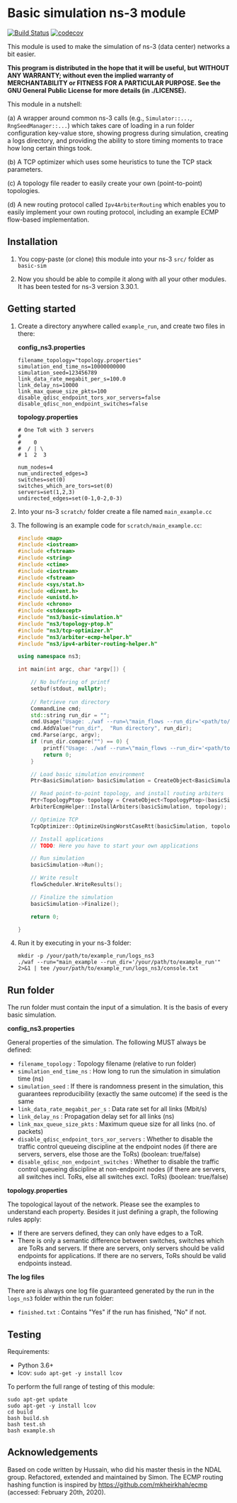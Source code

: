 # Basic simulation ns-3 module

[![Build Status](https://travis-ci.org/snkas/basic-sim.svg?branch=master)](https://travis-ci.org/snkas/basic-sim) [![codecov](https://codecov.io/gh/snkas/basic-sim/branch/master/graph/badge.svg)](https://codecov.io/gh/snkas/basic-sim)

This module is used to make the simulation of ns-3 (data center) networks a bit easier.

**This program is distributed in the hope that it will be useful, but WITHOUT ANY WARRANTY; without even the implied warranty of MERCHANTABILITY or FITNESS FOR A PARTICULAR PURPOSE.  See the GNU General Public License for more details (in ./LICENSE).**

This module in a nutshell:

(a) A wrapper around common ns-3 calls (e.g., `Simulator::...`, `RngSeedManager::...`) which takes care of loading in a run folder configuration key-value store, showing progress during simulation, creating a logs directory, and providing the ability to store timing moments to trace how long certain things took.

(b) A TCP optimizer which uses some heuristics to tune the TCP stack parameters.

(c) A topology file reader to easily create your own (point-to-point) topologies.

(d) A new routing protocol called `Ipv4ArbiterRouting` which enables you to easily implement your own routing protocol, including an example ECMP flow-based implementation.


## Installation

1. You copy-paste (or clone) this module into your ns-3 `src/` folder as `basic-sim`

2. Now you should be able to compile it along with all your other modules. It has been tested for ns-3 version 3.30.1.


## Getting started

1. Create a directory anywhere called `example_run`, and create two files in there:

   **config_ns3.properties**
   
   ```
   filename_topology="topology.properties"
   simulation_end_time_ns=10000000000
   simulation_seed=123456789
   link_data_rate_megabit_per_s=100.0
   link_delay_ns=10000
   link_max_queue_size_pkts=100
   disable_qdisc_endpoint_tors_xor_servers=false
   disable_qdisc_non_endpoint_switches=false
   ```
   
   **topology.properties**
   
   ```
   # One ToR with 3 servers
   #
   #    0
   #  / | \
   # 1  2  3
   
   num_nodes=4
   num_undirected_edges=3
   switches=set(0)
   switches_which_are_tors=set(0)
   servers=set(1,2,3)
   undirected_edges=set(0-1,0-2,0-3)
   ```

2. Into your ns-3 `scratch/` folder create a file named `main_example.cc`

3. The following is an example code for `scratch/main_example.cc`:

    ```c++
    #include <map>
    #include <iostream>
    #include <fstream>
    #include <string>
    #include <ctime>
    #include <iostream>
    #include <fstream>
    #include <sys/stat.h>
    #include <dirent.h>
    #include <unistd.h>
    #include <chrono>
    #include <stdexcept>
    #include "ns3/basic-simulation.h"
    #include "ns3/topology-ptop.h"
    #include "ns3/tcp-optimizer.h"
    #include "ns3/arbiter-ecmp-helper.h"
    #include "ns3/ipv4-arbiter-routing-helper.h"
    
    using namespace ns3;
    
    int main(int argc, char *argv[]) {
    
        // No buffering of printf
        setbuf(stdout, nullptr);
        
        // Retrieve run directory
        CommandLine cmd;
        std::string run_dir = "";
        cmd.Usage("Usage: ./waf --run=\"main_flows --run_dir='<path/to/run/directory>'\"");
        cmd.AddValue("run_dir",  "Run directory", run_dir);
        cmd.Parse(argc, argv);
        if (run_dir.compare("") == 0) {
            printf("Usage: ./waf --run=\"main_flows --run_dir='<path/to/run/directory>'\"");
            return 0;
        }
    
        // Load basic simulation environment
        Ptr<BasicSimulation> basicSimulation = CreateObject<BasicSimulation>(run_dir);
    
        // Read point-to-point topology, and install routing arbiters
        Ptr<TopologyPtop> topology = CreateObject<TopologyPtop>(basicSimulation, Ipv4ArbiterRoutingHelper());
        ArbiterEcmpHelper::InstallArbiters(basicSimulation, topology);
    
        // Optimize TCP
        TcpOptimizer::OptimizeUsingWorstCaseRtt(basicSimulation, topology->GetWorstCaseRttEstimateNs());
    
        // Install applications
        // TODO: Here you have to start your own applications
    
        // Run simulation
        basicSimulation->Run();
    
        // Write result
        flowScheduler.WriteResults();
    
        // Finalize the simulation
        basicSimulation->Finalize();
    
        return 0;
    
    }
    ```

4. Run it by executing in your ns-3 folder:
   ```
   mkdir -p /your/path/to/example_run/logs_ns3
   ./waf --run="main_example --run_dir='/your/path/to/example_run'" 2>&1 | tee /your/path/to/example_run/logs_ns3/console.txt
   ```


## Run folder

The run folder must contain the input of a simulation. It is the basis of every basic simulation.

**config_ns3.properties**

General properties of the simulation. The following MUST always be defined:

* `filename_topology` : Topology filename (relative to run folder)
* `simulation_end_time_ns` : How long to run the simulation in simulation time (ns)
* `simulation_seed` : If there is randomness present in the simulation, this guarantees reproducibility (exactly the same outcome) if the seed is the same
* `link_data_rate_megabit_per_s` : Data rate set for all links (Mbit/s)
* `link_delay_ns` : Propagation delay set for all links (ns)
* `link_max_queue_size_pkts` : Maximum queue size for all links (no. of packets)
* `disable_qdisc_endpoint_tors_xor_servers` : Whether to disable the traffic control queueing discipline at the endpoint nodes (if there are servers, servers, else those are the ToRs) (boolean: true/false)
* `disable_qdisc_non_endpoint_switches` : Whether to disable the traffic control queueing discipline at non-endpoint nodes (if there are servers, all switches incl. ToRs, else all switches excl. ToRs) (boolean: true/false)

**topology.properties**

The topological layout of the network. Please see the examples to understand each property. Besides it just defining a graph, the following rules apply:

* If there are servers defined, they can only have edges to a ToR.
* There is only a semantic difference between switches, switches which are ToRs and servers. If there are servers, only servers should be valid endpoints for applications. If there are no servers, ToRs should be valid endpoints instead.

**The log files**

There are is always one log file guaranteed generated by the run in the `logs_ns3` folder within the run folder:

* `finished.txt` : Contains "Yes" if the run has finished, "No" if not.


## Testing

Requirements:

* Python 3.6+
* lcov: `sudo apt-get -y install lcov`

To perform the full range of testing of this module:

```
sudo apt-get update
sudo apt-get -y install lcov
cd build
bash build.sh
bash test.sh
bash example.sh
```


## Acknowledgements

Based on code written by Hussain, who did his master thesis in the NDAL group.
Refactored, extended and maintained by Simon. The ECMP routing hashing function is inspired by https://github.com/mkheirkhah/ecmp (accessed: February 20th, 2020).
